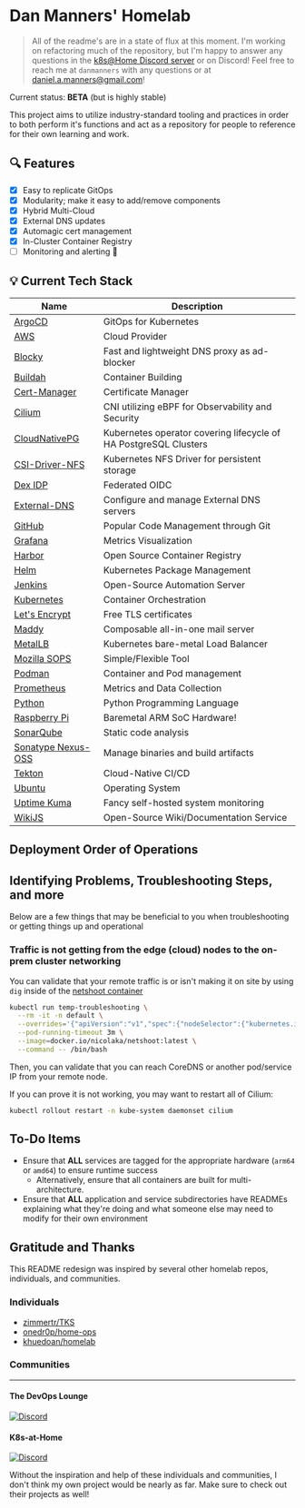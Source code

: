 # Dan Manners' Homelab

> All of the readme's are in a state of flux at this moment. I'm working on refactoring much of the repository, but I'm happy to answer any questions in the [k8s@Home Discord server](https://discord.gg/k8s-at-home) or on Discord! Feel free to reach me at `danmanners` with any questions or at [daniel.a.manners@gmail.com](mailto:daniel.a.manners@gmail.com)!

Current status: **BETA** (but is highly stable)

This project aims to utilize industry-standard tooling and practices in order to both perform it's functions and act as a repository for people to reference for their own learning and work.

## 🔍 Features

- [x] Easy to replicate GitOps
- [x] Modularity; make it easy to add/remove components
- [x] Hybrid Multi-Cloud
- [x] External DNS updates
- [x] Automagic cert management
- [x] In-Cluster Container Registry
- [ ] Monitoring and alerting 🚧

## 💡 Current Tech Stack

| Name                                                                     | Description                                                      |
| ------------------------------------------------------------------------ | ---------------------------------------------------------------- |
| [ArgoCD](https://argoproj.github.io/cd/)                                 | GitOps for Kubernetes                                            |
| [AWS](https://aws.amazon.com/)                                           | Cloud Provider                                                   |
| [Blocky](https://github.com/0xERR0R/blocky)                              | Fast and lightweight DNS proxy as ad-blocker                     |
| [Buildah](https://github.com/containers/buildah/)                        | Container Building                                               |
| [Cert-Manager](https://cert-manager.io/docs/)                            | Certificate Manager                                              |
| [Cilium](https://cilium.io/)                                             | CNI utilizing eBPF for Observability and Security                |
| [CloudNativePG](https://cloudnative-pg.io/)                              | Kubernetes operator covering lifecycle of HA PostgreSQL Clusters |
| [CSI-Driver-NFS](https://github.com/kubernetes-csi/csi-driver-nfs)       | Kubernetes NFS Driver for persistent storage                     |
| [Dex IDP](https://dexidp.io/)                                            | Federated OIDC                                                   |
| [External-DNS](https://github.com/kubernetes-sigs/external-dns)          | Configure and manage External DNS servers                        |
| [GitHub](https://github.com/)                                            | Popular Code Management through Git                              |
| [Grafana](https://grafana.com/)                                          | Metrics Visualization                                            |
| [Harbor](https://goharbor.io/)                                           | Open Source Container Registry                                   |
| [Helm](https://helm.sh/)                                                 | Kubernetes Package Management                                    |
| [Jenkins](https://www.jenkins.io/)                                       | Open-Source Automation Server                                    |
| [Kubernetes](https://kubernetes.io/)                                     | Container Orchestration                                          |
| [Let's Encrypt](https://letsencrypt.org/)                                | Free TLS certificates                                            |
| [Maddy](https://github.com/foxcpp/maddy)                                 | Composable all-in-one mail server                                |
| [MetalLB](https://metallb.universe.tf/)                                  | Kubernetes bare-metal Load Balancer                              |
| [Mozilla SOPS](https://github.com/mozilla/sops)                          | Simple/Flexible Tool                                             |
| [Podman](https://github.com/containers/podman/)                          | Container and Pod management                                     |
| [Prometheus](https://prometheus.io/)                                     | Metrics and Data Collection                                      |
| [Python](https://www.python.org/)                                        | Python Programming Language                                      |
| [Raspberry Pi](https://www.raspberrypi.org/)                             | Baremetal ARM SoC Hardware!                                      |
| [SonarQube](https://www.sonarqube.org/)                                  | Static code analysis                                             |
| [Sonatype Nexus-OSS](https://www.sonatype.com/products/nexus-repository) | Manage binaries and build artifacts                              |
| [Tekton](https://tekton.dev/)                                            | Cloud-Native CI/CD                                               |
| [Ubuntu](https://ubuntu.com/)                                            | Operating System                                                 |
| [Uptime Kuma](https://github.com/louislam/uptime-kuma)                   | Fancy self-hosted system monitoring                              |
| [WikiJS](https://js.wiki/)                                               | Open-Source Wiki/Documentation Service                           |

## Deployment Order of Operations

## Identifying Problems, Troubleshooting Steps, and more

Below are a few things that may be beneficial to you when troubleshooting or getting things up and operational

### Traffic is not getting from the edge (cloud) nodes to the on-prem cluster networking

You can validate that your remote traffic is or isn't making it on site by using `dig` inside of the [netshoot container]()

```bash
kubectl run temp-troubleshooting \
  --rm -it -n default \
  --overrides='{"apiVersion":"v1","spec":{"nodeSelector":{"kubernetes.io/hostname":"talos-aws-grav01"}}}' \
  --pod-running-timeout 3m \
  --image=docker.io/nicolaka/netshoot:latest \
  --command -- /bin/bash
```

Then, you can validate that you can reach CoreDNS or another pod/service IP from your remote node.

If you can prove it is not working, you may want to restart all of Cilium:

```bash
kubectl rollout restart -n kube-system daemonset cilium
```

## To-Do Items

- Ensure that **ALL** services are tagged for the appropriate hardware (`arm64` or `amd64`) to ensure runtime success
  - Alternatively, ensure that all containers are built for multi-architecture.
- Ensure that **ALL** application and service subdirectories have READMEs explaining what they're doing and what someone else may need to modify for their own environment

## Gratitude and Thanks

This README redesign was inspired by several other homelab repos, individuals, and communities.

### Individuals

- [zimmertr/TKS](https://github.com/zimmertr/TKS)
- [onedr0p/home-ops](https://github.com/onedr0p/home-ops/)
- [khuedoan/homelab](https://github.com/khuedoan/homelab)

### Communities

---

#### The DevOps Lounge

[![Discord](https://img.shields.io/discord/611083841792376843?style=for-the-badge&label=discord&logo=discord&logoColor=white)](https://discord.gg/devopslounge)

#### K8s-at-Home

[![Discord](https://img.shields.io/discord/673534664354430999?style=for-the-badge&label=discord&logo=discord&logoColor=white)](https://discord.gg/k8s-at-home)

Without the inspiration and help of these individuals and communities, I don't think my own project would be nearly as far. Make sure to check out their projects as well!

